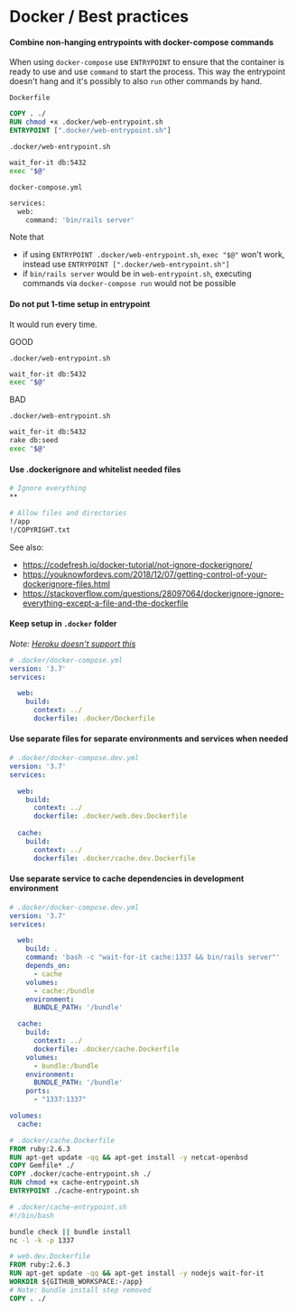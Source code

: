 # Docker / Best practices

#### Combine non-hanging entrypoints with docker-compose commands

When using `docker-compose` use `ENTRYPOINT` to ensure that the container is ready to use and use `command` to start the process. This way the entrypoint doesn't hang and it's possibly to also `run` other commands by hand.

`Dockerfile`
```Dockerfile
COPY . ./
RUN chmod +x .docker/web-entrypoint.sh
ENTRYPOINT [".docker/web-entrypoint.sh"]
```

`.docker/web-entrypoint.sh`
```sh
wait_for-it db:5432
exec "$@"
```

`docker-compose.yml`
```sh
services:
  web:
    command: 'bin/rails server'
```

Note that
- if using `ENTRYPOINT .docker/web-entrypoint.sh`, `exec "$@"` won't work, instead use `ENTRYPOINT [".docker/web-entrypoint.sh"]`
- if `bin/rails server` would be in `web-entrypoint.sh`, executing commands via `docker-compose run` would not be possible

#### Do not put 1-time setup in entrypoint

It would run every time.

GOOD

`.docker/web-entrypoint.sh`
```sh
wait_for-it db:5432
exec "$@"
```

BAD

`.docker/web-entrypoint.sh`
```sh
wait_for-it db:5432
rake db:seed
exec "$@"
```

#### Use .dockerignore and whitelist needed files

```sh
# Ignore everything
**

# Allow files and directories
!/app
!/COPYRIGHT.txt
```

See also:
- https://codefresh.io/docker-tutorial/not-ignore-dockerignore/
- https://youknowfordevs.com/2018/12/07/getting-control-of-your-dockerignore-files.html
- https://stackoverflow.com/questions/28097064/dockerignore-ignore-everything-except-a-file-and-the-dockerfile

#### Keep setup in `.docker` folder

*Note: [Heroku doesn't support this](https://stackoverflow.com/questions/57745231/using-a-dockerfile-from-a-subfolder-in-heroku)*

```yml
# .docker/docker-compose.yml
version: '3.7'
services:

  web:
    build:
      context: ../
      dockerfile: .docker/Dockerfile
```

#### Use separate files for separate environments and services when needed

```yml
# .docker/docker-compose.dev.yml
version: '3.7'
services:

  web:
    build:
      context: ../
      dockerfile: .docker/web.dev.Dockerfile
  
  cache:
    build:
      context: ../
      dockerfile: .docker/cache.dev.Dockerfile
```

#### Use separate service to cache dependencies in development environment

```yml
# .docker/docker-compose.dev.yml
version: '3.7'
services:

  web:
    build: .
    command: 'bash -c "wait-for-it cache:1337 && bin/rails server"'
    depends_on:
      - cache
    volumes:
      - cache:/bundle
    environment:
      BUNDLE_PATH: '/bundle'

  cache:
    build:
      context: ../
      dockerfile: .docker/cache.Dockerfile
    volumes:
      - bundle:/bundle
    environment:
      BUNDLE_PATH: '/bundle'
    ports:
      - "1337:1337"

volumes:
  cache:
```

```Dockerfile
# .docker/cache.Dockerfile
FROM ruby:2.6.3
RUN apt-get update -qq && apt-get install -y netcat-openbsd
COPY Gemfile* ./
COPY .docker/cache-entrypoint.sh ./
RUN chmod +x cache-entrypoint.sh
ENTRYPOINT ./cache-entrypoint.sh
```

```bash
# .docker/cache-entrypoint.sh
#!/bin/bash

bundle check || bundle install
nc -l -k -p 1337
```

```Dockerfile
# web.dev.Dockerfile
FROM ruby:2.6.3
RUN apt-get update -qq && apt-get install -y nodejs wait-for-it
WORKDIR ${GITHUB_WORKSPACE:-/app}
# Note: bundle install step removed
COPY . ./
```
